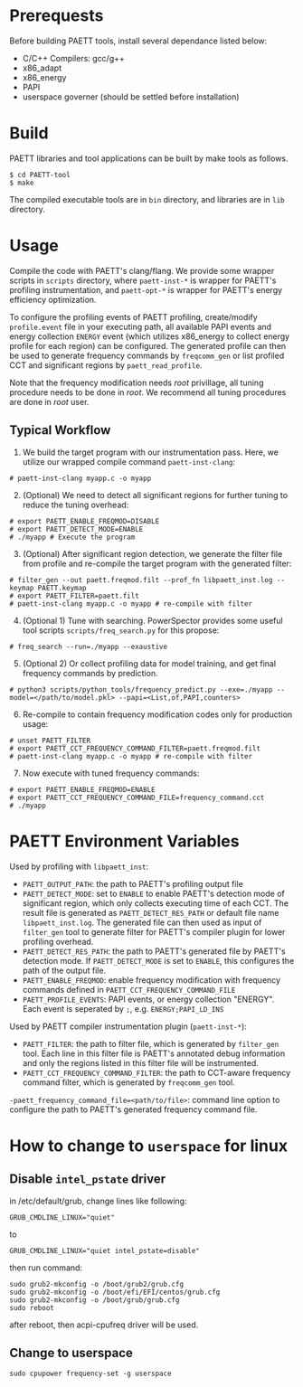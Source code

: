 # Prerequests

Before building PAETT tools, install several dependance listed below:

- C/C++ Compilers: gcc/g++
- x86_adapt
- x86_energy
- PAPI
- userspace governer (should be settled before installation)

# Build

PAETT libraries and tool applications can be built by make tools as follows.

~~~
$ cd PAETT-tool
$ make
~~~

The compiled executable tools are in `bin` directory, and libraries are in `lib` directory. 

# Usage

Compile the code with PAETT's clang/flang. We provide some wrapper scripts in `scripts` directory, where `paett-inst-*` is wrapper for PAETT's profiling instrumentation, and `paett-opt-*` is wrapper for PAETT's energy efficiency optimization.

To configure the profiling events of PAETT profiling, create/modify `profile.event` file in your executing path, all available PAPI events and energy collection `ENERGY` event (which utilizes x86_energy to collect energy profile for each region) can be configured. The generated profile can then be used to generate frequency commands by `freqcomm_gen` or list profiled CCT and significant regions by `paett_read_profile`.

Note that the frequency modification needs *root* privillage, all tuning procedure needs to be done in *root*. We recommend all tuning procedures are done in *root* user.

## Typical Workflow

1. We build the target program with our instrumentation pass. Here, we utilize our wrapped compile command `paett-inst-clang`:

```
# paett-inst-clang myapp.c -o myapp
```

2. (Optional) We need to detect all significant regions for further tuning to reduce the tuning overhead:

```
# export PAETT_ENABLE_FREQMOD=DISABLE
# export PAETT_DETECT_MODE=ENABLE
# ./myapp # Execute the program
```

3. (Optional) After significant region detection, we generate the filter file from profile and re-compile the target program with the generated filter:

```
# filter_gen --out paett.freqmod.filt --prof_fn libpaett_inst.log --keymap PAETT.keymap
# export PAETT_FILTER=paett.filt
# paett-inst-clang myapp.c -o myapp # re-compile with filter
```

4. (Optional 1) Tune with searching. PowerSpector provides some useful tool scripts `scripts/freq_search.py` for this propose:

```
# freq_search --run=./myapp --exaustive
```

5. (Optional 2) Or collect profiling data for model training, and get final frequency commands by prediction.

```
# python3 scripts/python_tools/frequency_predict.py --exe=./myapp --model=</path/to/model.pkl> --papi=<List,of,PAPI,counters>
```

6. Re-compile to contain frequency modification codes only for production usage:

```
# unset PAETT_FILTER
# export PAETT_CCT_FREQUENCY_COMMAND_FILTER=paett.freqmod.filt
# paett-inst-clang myapp.c -o myapp # re-compile with filter
```

7. Now execute with tuned frequency commands:

```
# export PAETT_ENABLE_FREQMOD=ENABLE
# export PAETT_CCT_FREQUENCY_COMMAND_FILE=frequency_command.cct
# ./myapp
```

# PAETT Environment Variables

Used by profiling with `libpaett_inst`:
- `PAETT_OUTPUT_PATH`: the path to PAETT's profiling output file
- `PAETT_DETECT_MODE`: set to `ENABLE` to enable PAETT's detection mode of significant region, which only collects executing time of each CCT. The result file is generated as `PAETT_DETECT_RES_PATH` or default file name `libpaett_inst.log`. The generated file can then used as input of `filter_gen` tool to generate filter for PAETT's compiler plugin for lower profiling overhead.
- `PAETT_DETECT_RES_PATH`: the path to PAETT's generated file by PAETT's detection mode. If `PAETT_DETECT_MODE` is set to `ENABLE`, this configures the path of the output file.
- `PAETT_ENABLE_FREQMOD`: enable frequency modification with frequency commands defined in `PAETT_CCT_FREQUENCY_COMMAND_FILE`
- `PAETT_PROFILE_EVENTS`: PAPI events, or energy collection "ENERGY". Each event is seperated by `;`, e.g. `ENERGY;PAPI_LD_INS`

Used by PAETT compiler instrumentation plugin (`paett-inst-*`):
- `PAETT_FILTER`: the path to filter file, which is generated by `filter_gen` tool. Each line in this filter file is PAETT's annotated debug information and only the regions listed in this filter file will be instrumented.
- `PAETT_CCT_FREQUENCY_COMMAND_FILTER`: the path to CCT-aware frequency command filter, which is generated by `freqcomm_gen` tool.

`-paett_frequency_command_file=<path/to/file>`: command line option to configure the path to PAETT's generated frequency command file.

# How to change to `userspace` for linux

## Disable `intel_pstate` driver

in /etc/default/grub, change lines like following:

```
GRUB_CMDLINE_LINUX="quiet"
```

to

```
GRUB_CMDLINE_LINUX="quiet intel_pstate=disable"
```

then run command:

```
sudo grub2-mkconfig -o /boot/grub2/grub.cfg
sudo grub2-mkconfig -o /boot/efi/EFI/centos/grub.cfg
sudo grub2-mkconfig -o /boot/grub/grub.cfg
sudo reboot
```

after reboot, then acpi-cpufreq driver will be used.

## Change to userspace

```
sudo cpupower frequency-set -g userspace
```